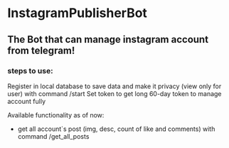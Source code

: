 # InstagramPublisherBot
<h2>The Bot that can manage instagram account from telegram!</h2>

<h3>steps to use:</h3>
Register in local database to save data and make it privacy (view only for user) with command /start
Set token to get long 60-day token to manage account fully

Available functionality as of now:
 - get all account`s post (img, desc, count of like and comments) with command /get_all_posts
